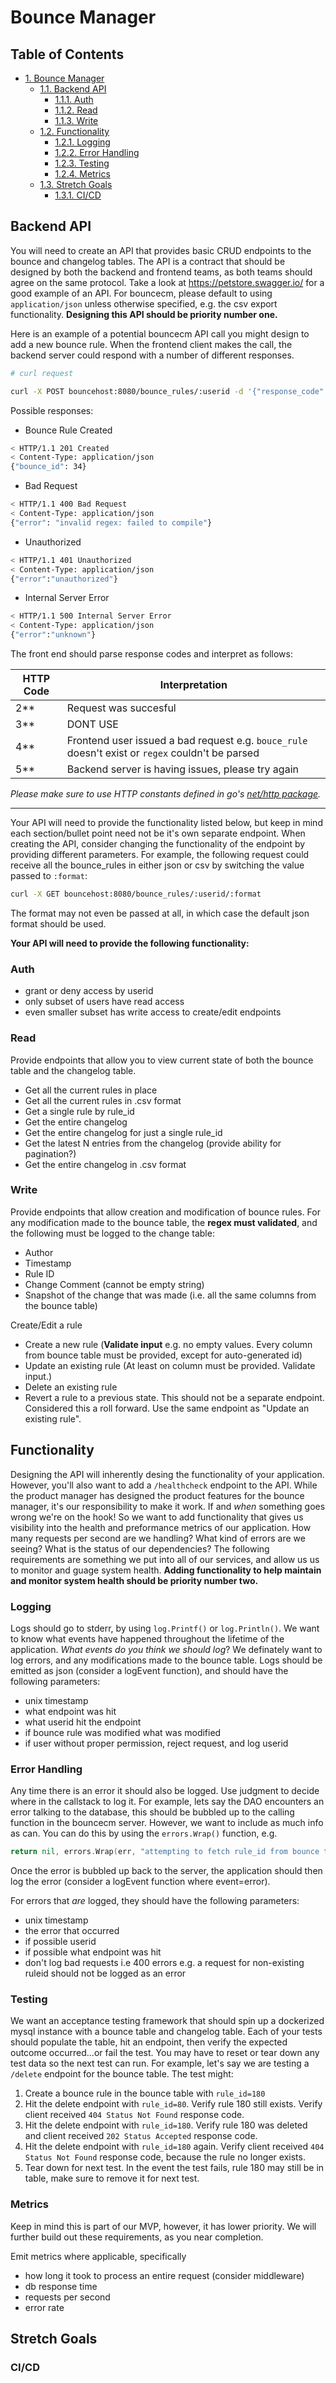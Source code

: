 # Bounce Manager<a id="sec-1" name="sec-1"></a>

<div id="table-of-contents">
<h2>Table of Contents</h2>
<div id="text-table-of-contents">
<ul>
<li><a href="#sec-1">1. Bounce Manager</a>
<ul>
<li><a href="#sec-1-1">1.1. Backend API</a>
<ul>
<li><a href="#sec-1-1-1">1.1.1. Auth</a></li>
<li><a href="#sec-1-1-2">1.1.2. Read</a></li>
<li><a href="#sec-1-1-3">1.1.3. Write</a></li>
</ul>
</li>
<li><a href="#sec-1-2">1.2. Functionality</a>
<ul>
<li><a href="#sec-1-2-1">1.2.1. Logging</a></li>
<li><a href="#sec-1-2-2">1.2.2. Error Handling</a></li>
<li><a href="#sec-1-2-3">1.2.3. Testing</a></li>
<li><a href="#sec-1-2-4">1.2.4. Metrics</a></li>
</ul>
</li>
<li><a href="#sec-1-3">1.3. Stretch Goals</a>
<ul>
<li><a href="#sec-1-3-1">1.3.1. CI/CD</a></li>
</ul>
</li>
</ul>
</li>
</ul>
</div>
</div>

<a id="sec-1-1" name="sec-1-1"></a>
## Backend API

You will need to create an API that provides basic CRUD endpoints to
the bounce and changelog tables. The API is a contract that should be
designed by both the backend and frontend teams, as both teams should
agree on the same protocol. Take a look at
<https://petstore.swagger.io/> for a good example of an API.  For
bouncecm, please default to using `application/json` unless otherwise
specified, e.g. the csv export functionality. **Designing this API
should be priority number one.**

Here is an example of a potential bouncecm API call you might design
to add a new bounce rule. When the frontend client makes the call, the
backend server could respond with a number of different responses.

``` bash
# curl request

curl -X POST bouncehost:8080/bounce_rules/:userid -d '{"response_code":401,"enhanced_code":180,"regex":"^Error .* yahoo","priority":123,"description":"desc","bounce_action":"DROP"}'
```

Possible responses:

-   Bounce Rule Created
``` bash
< HTTP/1.1 201 Created
< Content-Type: application/json
{"bounce_id": 34}
```
-   Bad Request
``` bash
< HTTP/1.1 400 Bad Request
< Content-Type: application/json
{"error": "invalid regex: failed to compile"}
```
-   Unauthorized
``` bash
< HTTP/1.1 401 Unauthorized
< Content-Type: application/json
{"error":"unauthorized"}
```
-   Internal Server Error
``` bash
< HTTP/1.1 500 Internal Server Error
< Content-Type: application/json
{"error":"unknown"}
```

The front end should parse response codes and interpret as follows:

| HTTP Code  | Interpretation                                                                                   |
|------------|--------------------------------------------------------------------------------------------------|
| 2\*\*      | Request was succesful                                                                            |
| 3\*\*      | DONT USE                                                                                         |
| 4\*\*      | Frontend user issued a bad request e.g. `bouce_rule` doesn't exist or `regex` couldn't be parsed |
| 5\*\*      | Backend server is having issues, please try again                                                |

*Please make sure to use HTTP constants defined in go's [net/http package](https://golang.org/src/net/http/status.go#line9).*

---

Your API will need to provide the functionality listed below, but keep
in mind each section/bullet point need not be it's own separate
endpoint. When creating the API, consider changing the functionality
of the endpoint by providing different parameters. For example, the
following request could receive all the bounce_rules in either json or
csv by switching the value passed to `:format`:

``` bash
curl -X GET bouncehost:8080/bounce_rules/:userid/:format
```

The format may not even be passed at all, in which case the default json format should be used.

**Your API will need to provide the following functionality:**

<a id="sec-1-1-1" name="sec-1-1-1"></a>
### Auth

-   grant or deny access by userid
-   only subset of users have read access
-   even smaller subset has write access to create/edit endpoints

<a id="sec-1-1-2" name="sec-1-1-2"></a>
### Read

Provide endpoints that allow you to view current state of both the
bounce table and the changelog table.

-   Get all the current rules in place
-   Get all the current rules in .csv format
-   Get a single rule by rule_id
-   Get the entire changelog
-   Get the entire changelog for just a single rule_id
-   Get the latest N entries from the changelog (provide ability for pagination?)
-   Get the entire changelog in .csv format

<a id="sec-1-1-3" name="sec-1-1-3"></a>
### Write

Provide endpoints that allow creation and modification of bounce
rules. For any modification made to the bounce table, the **regex must
validated**, and the following must be logged to the change table:
-   Author
-   Timestamp
-   Rule ID
-   Change Comment (cannot be empty string)
-   Snapshot of the change that was made (i.e. all the same columns from the bounce table)

Create/Edit a rule

-   Create a new rule (**Validate input** e.g. no empty values. Every column from bounce table must be provided, except for auto-generated id)
-   Update an existing rule (At least on column must be provided. Validate input.)
-   Delete an existing rule
-   Revert a rule to a previous state. This should not be a separate endpoint. Considered this a roll forward. Use the same endpoint as "Update an existing rule".

<a id="sec-1-2" name="sec-1-2"></a>
## Functionality

Designing the API will inherently desing the functionality of your
application. However, you'll also want to add a `/healthcheck`
endpoint to the API. While the product manager has designed the
product features for the bounce manager, it's our responsibility to
make it work. If and *when* something goes wrong we're on the hook! So
we want to add functionality that gives us visibility into the health
and preformance metrics of our application. How many requests per
second are we handling?  What kind of errors are we seeing? What is
the status of our dependencies? The following requirements are
something we put into all of our services, and allow us us to monitor
and guage system health. **Adding functionality to help maintain and
monitor system health should be priority number two.**

<a id="sec-1-2-1" name="sec-1-2-1"></a>
### Logging

Logs should go to stderr, by using `log.Printf()` or
`log.Println()`. We want to know what events have happened throughout
the lifetime of the application. *What events do you think we should
log*? We definately want to log errors, and any modifications made to
the bounce table. Logs should be emitted as json (consider a logEvent
function), and should have the following parameters:

-   unix timestamp
-   what endpoint was hit
-   what userid hit the endpoint
-   if bounce rule was modified what was modified
-   if user without proper permission, reject request, and log userid

<a id="sec-1-2-2" name="sec-1-2-2"></a>
### Error Handling

Any time there is an error it should also be logged. Use judgment to
decide where in the callstack to log it. For example, lets say the DAO
encounters an error talking to the database, this should be bubbled up
to the calling function in the bouncecm server. However, we want to
include as much info as can. You can do this by using the
`errors.Wrap()` function, e.g.

``` go
return nil, errors.Wrap(err, "attempting to fetch rule_id from bounce table")
```

Once the error is bubbled up back to the server, the application
should then log the error (consider a logEvent function where
event=error).

For errors that *are* logged, they should have the following parameters:

-   unix timestamp
-   the error that occurred
-   if possible userid
-   if possible what endpoint was hit
-   don't log bad requests i.e 400 errors e.g. a request for non-existing ruleid should not be logged as an error

<a id="sec-1-2-3" name="sec-1-2-3"></a>
### Testing

We want an acceptance testing framework that should spin up a
dockerized mysql instance with a bounce table and changelog
table. Each of your tests should populate the table, hit an endpoint,
then verify the expected outcome occurred...or fail the test. You may
have to reset or tear down any test data so the next test can run. For
example, let's say we are testing a `/delete` endpoint for the bounce
table. The test might:

1.  Create a bounce rule in the bounce table with `rule_id=180`
2.  Hit the delete endpoint with `rule_id=80`. Verify rule 180 still exists. Verify client received `404 Status Not Found` response code.
3.  Hit the delete endpoint with `rule_id=180`. Verify rule 180 was deleted and client received `202 Status Accepted` response code.
4.  Hit the delete endpoint with `rule_id=180` again. Verify client received `404 Status Not Found` response code, because the rule no longer exists.
5.  Tear down for next test. In the event the test fails, rule 180 may still be in table, make sure to remove it for next test.

<a id="sec-1-2-4" name="sec-1-2-4"></a>
### Metrics

Keep in mind this is part of our MVP, however, it has lower
priority. We will further build out these requirements, as you near
completion.

Emit metrics where applicable, specifically
-   how long it took to process an entire request (consider middleware)
-   db response time
-   requests per second
-   error rate

<a id="sec-1-3" name="sec-1-3"></a>
## Stretch Goals

<a id="sec-1-3-1" name="sec-1-3-1"></a>
### CI/CD
